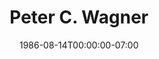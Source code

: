 ---
title: Peter C. Wagner
date: 1986-08-14T00:00:00-07:00
tags:
  - eagle
description:
draft: false
---